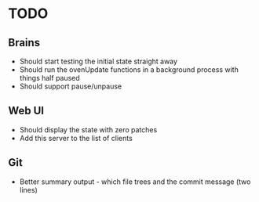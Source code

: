 # TODO

## Brains

* Should start testing the initial state straight away
* Should run the ovenUpdate functions in a background process with things half paused
* Should support pause/unpause

## Web UI

* Should display the state with zero patches
* Add this server to the list of clients

## Git

* Better summary output - which file trees and the commit message (two lines)
